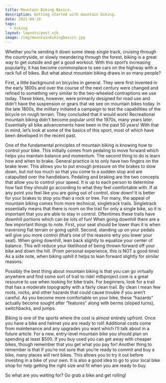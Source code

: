 ```yaml
---
title: Mountain Biking Basics.
description: Getting started with mountain biking.
date: 2021-04-10
tags:
  - biking
layout: layouts/post.njk
image: /img/mountainbikingbasics.jpg
---
```


Whether you’re sending it down some steep single track, cruising through the countryside, or slowly meandering through the forest, biking is a great way to get outside and get a good workout. With this sport’s increasing popularity, it has become commonplace to see cars on the highway with a rack full of bikes. But what about mountain biking draws in so many people? 

First, a little background on bicycles in general. They were first invented in the early 1800s and over the course of the next century were changed and refined to something very similar to the two-wheeled contraptions we use today. These bikes, however, were primarily designed for road use and didn’t have the suspension or gears that we see on mountain bikes today. In the late 1800s, the military initiated a campaign to test the capabilities of the bicycle on rough terrain. They concluded that it would work! Recreational mountain biking didn’t become popular until the 1970s, many years later. Essentially all bike advancements have been in the past 50 years! With that in mind, let’s look at some of the basics of this sport, most of which have been developed in the recent past.

One of the fundamental principles of mountain biking is knowing how to control your bike. This initially comes from pedaling to move forward which helps you maintain balance and momentum. The second thing to do is learn how and when to brake. General practice is to only have two fingers on the brake lever. This allows you to put enough pressure on the brakes to slow down, but not too much so that you come to a sudden stop and are catapulted over the handlebars. Pedaling and braking are the two concepts that allow you to control your speed. It is up to each person to determine how fast they should go according to what they feel comfortable with. If at any point you feel like you are going out of control, slow down! It is better for your brakes to stop you than a rock or tree.
For many, the appeal of mountain biking comes from more technical, singletrack trails. Singletrack essentially means that there is room on the trail for only a single bike, so it is important that you are able to stay in control. Oftentimes these trails have downhill portions which can be lots of fun! When going downhill there are a few important things to note. First, your seat should be lower than it is when traversing flat terrain or going uphill. Second, standing up on your pedals will give you more control (that’s one of the reasons why you lower your seat). When going downhill, lean back slightly to equalize your center of balance. This will reduce your likelihood of being thrown forward off your bike and down the hill. (From personal experience, this is NOT a good time) As a side note, when biking uphill it helps to lean forward slightly for similar reasons.

Possibly the best thing about mountain biking is that you can go virtually anywhere and find some sort of trail to ride! mtbproject.com is a great resource to use when looking for bike trails. For beginners, look for a trail that has a moderate topography with a fairly clean trail. By clean I mean few roots, rocks, and other hazards that could cause trouble if you aren’t careful. As you become more comfortable on your bike, these “hazards” actually become sought after “features” along with berms (sloped turns), switchbacks, and jumps.

Biking is one of the sports where the cost is almost entirely upfront. Once you have a bike and helmet you are ready to roll! Additional costs come from maintenance and any upgrades you want which I’ll talk about in a future article. For a new, entry-level mountain bike you should plan on spending at least $500. If you buy used you can get away with cheaper bikes, though remember that you get what you pay for! Another thing to remember is that if you’re not sure that you’re ready to commit and buy a bike, many places will rent bikes. This allows you to try it out before investing in a bike of your own. It is also a good idea to go to your local bike shop for help getting the right size and fit when you are ready to buy.

So what are you waiting for? Go grab a bike and get rolling!